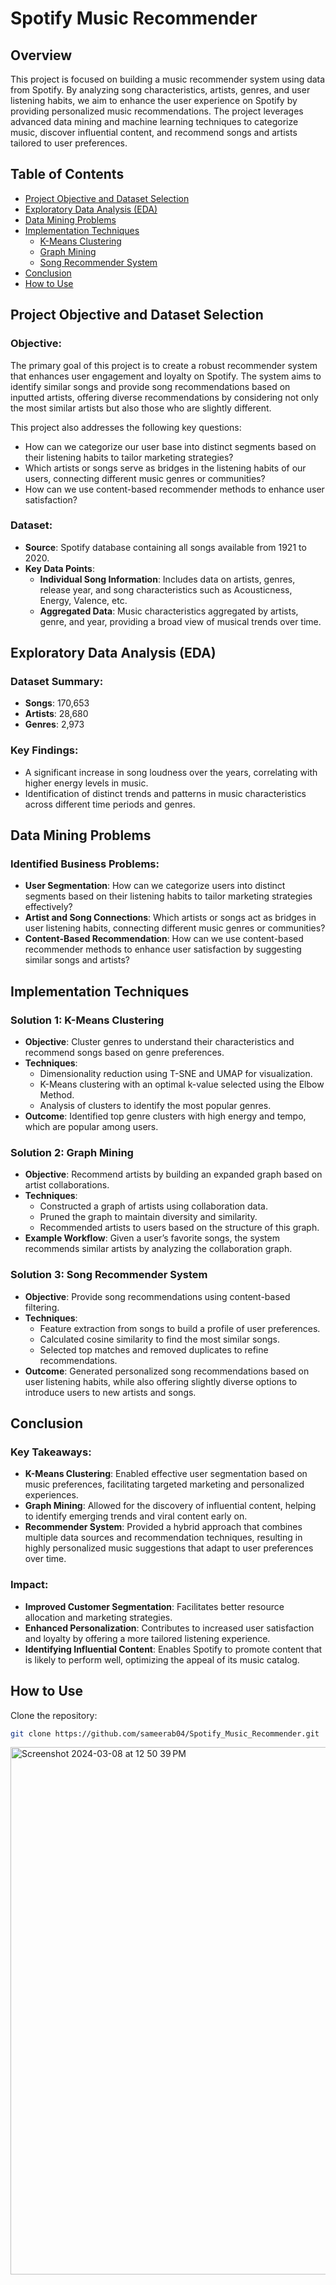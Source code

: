 # Spotify Music Recommender

## Overview

This project is focused on building a music recommender system using data from Spotify. By analyzing song characteristics, artists, genres, and user listening habits, we aim to enhance the user experience on Spotify by providing personalized music recommendations. The project leverages advanced data mining and machine learning techniques to categorize music, discover influential content, and recommend songs and artists tailored to user preferences.

## Table of Contents

- [Project Objective and Dataset Selection](#project-objective-and-dataset-selection)
- [Exploratory Data Analysis (EDA)](#exploratory-data-analysis-eda)
- [Data Mining Problems](#data-mining-problems)
- [Implementation Techniques](#implementation-techniques)
  - [K-Means Clustering](#solution-1-k-means-clustering)
  - [Graph Mining](#solution-2-graph-mining)
  - [Song Recommender System](#solution-3-song-recommender-system)
- [Conclusion](#conclusion)
- [How to Use](#how-to-use)

## Project Objective and Dataset Selection

### Objective:

The primary goal of this project is to create a robust recommender system that enhances user engagement and loyalty on Spotify. The system aims to identify similar songs and provide song recommendations based on inputted artists, offering diverse recommendations by considering not only the most similar artists but also those who are slightly different. 

This project also addresses the following key questions:

- How can we categorize our user base into distinct segments based on their listening habits to tailor marketing strategies?
- Which artists or songs serve as bridges in the listening habits of our users, connecting different music genres or communities?
- How can we use content-based recommender methods to enhance user satisfaction?

### Dataset:

- **Source**: Spotify database containing all songs available from 1921 to 2020.
- **Key Data Points**:
  - **Individual Song Information**: Includes data on artists, genres, release year, and song characteristics such as Acousticness, Energy, Valence, etc.
  - **Aggregated Data**: Music characteristics aggregated by artists, genre, and year, providing a broad view of musical trends over time.

## Exploratory Data Analysis (EDA)

### Dataset Summary:

- **Songs**: 170,653
- **Artists**: 28,680
- **Genres**: 2,973

### Key Findings:

- A significant increase in song loudness over the years, correlating with higher energy levels in music.
- Identification of distinct trends and patterns in music characteristics across different time periods and genres.

## Data Mining Problems

### Identified Business Problems:

- **User Segmentation**: How can we categorize users into distinct segments based on their listening habits to tailor marketing strategies effectively?
- **Artist and Song Connections**: Which artists or songs act as bridges in user listening habits, connecting different music genres or communities?
- **Content-Based Recommendation**: How can we use content-based recommender methods to enhance user satisfaction by suggesting similar songs and artists?

## Implementation Techniques

### Solution 1: K-Means Clustering

- **Objective**: Cluster genres to understand their characteristics and recommend songs based on genre preferences.
- **Techniques**:
  - Dimensionality reduction using T-SNE and UMAP for visualization.
  - K-Means clustering with an optimal k-value selected using the Elbow Method.
  - Analysis of clusters to identify the most popular genres.
- **Outcome**: Identified top genre clusters with high energy and tempo, which are popular among users.

### Solution 2: Graph Mining

- **Objective**: Recommend artists by building an expanded graph based on artist collaborations.
- **Techniques**:
  - Constructed a graph of artists using collaboration data.
  - Pruned the graph to maintain diversity and similarity.
  - Recommended artists to users based on the structure of this graph.
- **Example Workflow**: Given a user’s favorite songs, the system recommends similar artists by analyzing the collaboration graph.

### Solution 3: Song Recommender System

- **Objective**: Provide song recommendations using content-based filtering.
- **Techniques**:
  - Feature extraction from songs to build a profile of user preferences.
  - Calculated cosine similarity to find the most similar songs.
  - Selected top matches and removed duplicates to refine recommendations.
- **Outcome**: Generated personalized song recommendations based on user listening habits, while also offering slightly diverse options to introduce users to new artists and songs.

## Conclusion

### Key Takeaways:

- **K-Means Clustering**: Enabled effective user segmentation based on music preferences, facilitating targeted marketing and personalized experiences.
- **Graph Mining**: Allowed for the discovery of influential content, helping to identify emerging trends and viral content early on.
- **Recommender System**: Provided a hybrid approach that combines multiple data sources and recommendation techniques, resulting in highly personalized music suggestions that adapt to user preferences over time.

### Impact:

- **Improved Customer Segmentation**: Facilitates better resource allocation and marketing strategies.
- **Enhanced Personalization**: Contributes to increased user satisfaction and loyalty by offering a more tailored listening experience.
- **Identifying Influential Content**: Enables Spotify to promote content that is likely to perform well, optimizing the appeal of its music catalog.

## How to Use

Clone the repository:

```bash
git clone https://github.com/sameerab04/Spotify_Music_Recommender.git
```


<img width="844" alt="Screenshot 2024-03-08 at 12 50 39 PM" src="https://github.com/sameerab04/Spotify_Music_Recommender/assets/52090771/e3a239ca-1ae7-452f-8b1c-cd4b58fa6b7f">
